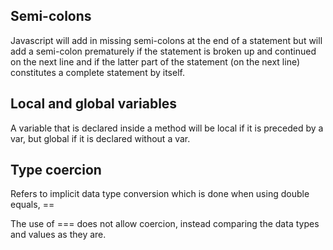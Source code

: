 Semi-colons
--
Javascript will add in missing semi-colons at the end of a statement but will add a semi-colon prematurely if the statement is broken up and continued on the next line and if the latter part of the statement (on the next line) constitutes a complete statement by itself.

Local and global variables
--
A variable that is declared inside a method will be local if it is preceded by a var, but global if it is declared without a var.

Type coercion
--
Refers to implicit data type conversion which is done when using double equals, ==

The use of === does not allow coercion, instead comparing the data types and values as they are.

